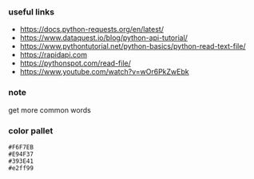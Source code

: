 


### useful links
- https://docs.python-requests.org/en/latest/
- https://www.dataquest.io/blog/python-api-tutorial/
- https://www.pythontutorial.net/python-basics/python-read-text-file/
- https://rapidapi.com
- https://pythonspot.com/read-file/
- https://www.youtube.com/watch?v=wOr6PkZwEbk


### note
get more common words

### color pallet
    #F6F7EB
    #E94F37
    #393E41
    #e2ff99